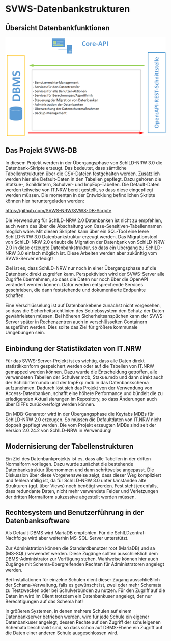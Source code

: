 # SVWS-Datenbankstrukturen

## Übersicht Datenbankfunktionen

![Übersicht-REST-Server-06](./graphics/Uebersicht-REST-Server-06.png)

## Das Projekt SVWS-DB
In diesem Projekt werden in der Übergangsphase von SchILD-NRW 3.0 die Datenbank-Skripte erzeugt. 
Das bedeutet, dass sämtliche Tabellenstrukturen über die CSV-Dateien festgehalten werden.
Zusätzlich werden hier alle Default-Daten in den Tabellen gepflegt. 
Dazu gehören die Statkue-, Schildintern, Schulver- und ImpExp-Tabellen. Die Default-Daten werden teilweise von IT.NRW 
bereit gestellt, so dass diese eingepflegt werden müssen.
Die momentan in der Entwicklung befindlichen Skripte können hier heruntergeladen werden:

https://github.com/SVWS-NRW/SVWS-DB-Scripte

Die Verwendung für SchILD-NRW 2.0 Datenbanken ist nicht zu empfehlen, auch wenn das über die Abschaltung von Case-Sensitiven-Tabellennamen möglich wäre.
Mit diesen Skripten kann über ein SQL-Tool eine leere SchILD-NRW 3.0 Datenbankstruktur erzeugt werden. 
Das Migrationstool von SchILD-NRW 2.0 erlaubt die Migration der Datenbank von SchILD-NRW 2.0 in diese erzeugte Datenbankstruktur, so dass ein Übergang zu SchILD-NRW 3.0 einfach möglich ist.
Diese Arbeiten werden aber zukünftig vom SVWS-Server erledigt!

Ziel ist es, dass SchILD-NRW nur noch in einer Übergangsphase auf die Datenbank direkt zugreifen kann. 
Perspektivisch wird der SVWS-Server alle Zugriffe übernehmen, so dass die Daten nur noch über die OpenAPI verändert werden können. 
Dafür werden entsprechende Services geschrieben, die dann feststehende und dokumentierte Endpunkte schaffen.

Eine Verschlüsselung ist auf Datenbankebene zunächst nicht vorgesehen, so dass die Sicherheitsrichtlinien des Betriebssystem den Schutz der Daten gewährleisten müssen. 
Bei höheren Sicherheitsanspüchen kann der SVWS-Server später in Rechenzentren auch in verschlüsselten Containern ausgeführt werden. 
Dies sollte das Ziel für größere kommunale Umgebungen sein.

## Einbindung der Statistikdaten von IT.NRW
Für das SVWS-Server-Projekt ist es wichtig, dass alle Daten direkt statistikkonform gespeichert werden oder auf die Tabellen von IT.NRW gemapped werden können.
Dazu wurde die Entscheidung getroffen, alle verwendeten Tabellen der Schulver.mdb, Stakue.mdb und dann direkt auch der Schildintern.mdb und der ImpExp.mdb 
in das Datenbankschema aufzunehmen.
Dadurch löst sich das Projekt von der Verwendung von Access-Datenbanken, schafft eine höhere Performance und bündelt die zu erledigenden Aktualisierungen 
im Repository, so dass Änderungen auch über DIFFs zurückverfolgt werden können.

Ein MDB-Genarator wird in der Übergangsphase die Keytabs MDBs für SchILD-NRW 2.0 erzeugen. So müssen die Defaultdaten von IT.NRW nicht doppelt gepflegt werden. Die vom Projekt erzeugten MDBs sind seit der Version 2.0.24.2 von SchILD-NRW in Verwendung!

## Modernisierung der Tabellenstrukturen
Ein Ziel des Datenbankprojekts ist es, dass alle Tabellen in der dritten Normalform vorliegen.
Dazu wurde zunächst die bestehende Datenbankstruktur übernommen und dann schrittweise angepasst. Die Diskussion über diese Vorgehensweise zeigt, dass dieser Weg kompliziert und fehleranfällig ist, da für SchILD-NRW 3.0 unter Umständen alte Strukturen (ggf. über Views) noch benötigt werden.
Fest steht jedenfalls, dass redundante Daten, nicht mehr verwendete Felder und Verletzungen der dritten Normalform sukzessive abgestellt werden müssen.


## Rechtesystem und Benutzerführung in der Datenbanksoftware
Als Default-DBMS wird MariaDB empfohlen. Für die SchILDzentral-Nachfolge wird aber weiterhin MS-SQL-Server unterstützt.

Zur Administration können die Standardbenutzer root (MariaDB) und sa (MS-SQL) verwendet werden. Diese Zugänge sollten ausschließlich dem DBMS-Administrator zur Verfügung stehen. Wahlweise können hier auch Zugänge mit Schema-übergreifenden Rechten für Administratoren angelegt werden.

Bei Installationen für einzelne Schulen dient dieser Zugang ausschließlich der Schama-Verwaltung, falls es gewünscht ist, zwei oder mehr Schemata zu Testzwecken oder bei Schulverbünden zu nutzen. Für den Zugriff auf die Daten im wird im Client trotzdem ein Datenbankuser angelegt, der nur Berechtigungen auf das Schema hat!

In größeren Systemen, in denen mehrere Schulen auf einem Datenbankserver betrieben werden, wird für jede Schule ein eigener Datenbankuser angelegt, dessen Rechte auf den Zugriff der schuleigenen Schemata beschränkt sind, so dass schon auf DBMS-Ebene ein Zugriff auf die Daten einer anderen Schule ausgeschlossen wird.


